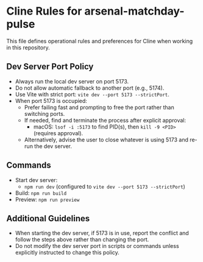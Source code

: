 # Cline Rules for arsenal-matchday-pulse

This file defines operational rules and preferences for Cline when working in this repository.

## Dev Server Port Policy

- Always run the local dev server on port 5173.
- Do not allow automatic fallback to another port (e.g., 5174).
- Use Vite with strict port: `vite dev --port 5173 --strictPort`.
- When port 5173 is occupied:
  - Prefer failing fast and prompting to free the port rather than switching ports.
  - If needed, find and terminate the process after explicit approval:
    - macOS: `lsof -i :5173` to find PID(s), then `kill -9 <PID>` (requires approval).
  - Alternatively, advise the user to close whatever is using 5173 and re-run the dev server.

## Commands

- Start dev server:
  - `npm run dev` (configured to `vite dev --port 5173 --strictPort`)
- Build: `npm run build`
- Preview: `npm run preview`

## Additional Guidelines

- When starting the dev server, if 5173 is in use, report the conflict and follow the steps above rather than changing the port.
- Do not modify the dev server port in scripts or commands unless explicitly instructed to change this policy.
